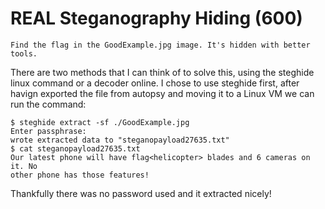 # REAL Steganography Hiding (600)
`Find the flag in the GoodExample.jpg image. It's hidden with better tools.` 

There are two methods that I can think of to solve this, using the steghide linux command or a decoder online. I chose to use steghide first, after havign exported the file from autopsy and moving it to a Linux VM we can run the command:
```
$ steghide extract -sf ./GoodExample.jpg
Enter passphrase:
wrote extracted data to "steganopayload27635.txt"
$ cat steganopayload27635.txt 
Our latest phone will have flag<helicopter> blades and 6 cameras on it. No
other phone has those features!
```
Thankfully there was no password used and it extracted nicely!